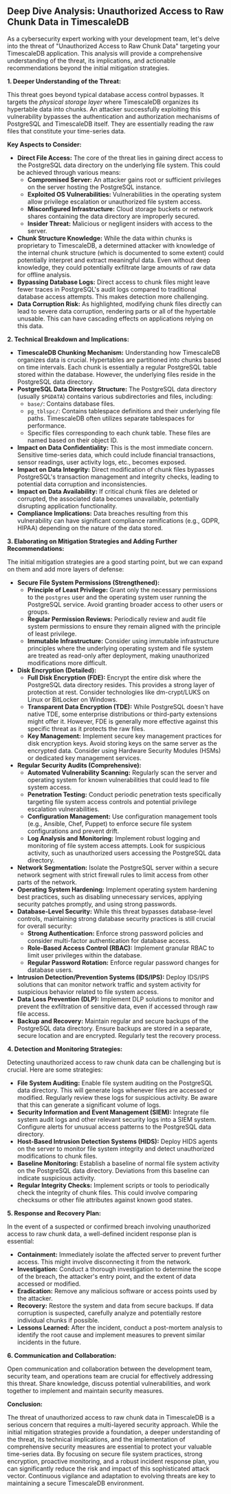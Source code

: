## Deep Dive Analysis: Unauthorized Access to Raw Chunk Data in TimescaleDB

As a cybersecurity expert working with your development team, let's delve into the threat of "Unauthorized Access to Raw Chunk Data" targeting your TimescaleDB application. This analysis will provide a comprehensive understanding of the threat, its implications, and actionable recommendations beyond the initial mitigation strategies.

**1. Deeper Understanding of the Threat:**

This threat goes beyond typical database access control bypasses. It targets the *physical storage layer* where TimescaleDB organizes its hypertable data into chunks. An attacker successfully exploiting this vulnerability bypasses the authentication and authorization mechanisms of PostgreSQL and TimescaleDB itself. They are essentially reading the raw files that constitute your time-series data.

**Key Aspects to Consider:**

* **Direct File Access:** The core of the threat lies in gaining direct access to the PostgreSQL data directory on the underlying file system. This could be achieved through various means:
    * **Compromised Server:** An attacker gains root or sufficient privileges on the server hosting the PostgreSQL instance.
    * **Exploited OS Vulnerabilities:** Vulnerabilities in the operating system allow privilege escalation or unauthorized file system access.
    * **Misconfigured Infrastructure:**  Cloud storage buckets or network shares containing the data directory are improperly secured.
    * **Insider Threat:** Malicious or negligent insiders with access to the server.
* **Chunk Structure Knowledge:** While the data within chunks is proprietary to TimescaleDB, a determined attacker with knowledge of the internal chunk structure (which is documented to some extent) could potentially interpret and extract meaningful data. Even without deep knowledge, they could potentially exfiltrate large amounts of raw data for offline analysis.
* **Bypassing Database Logs:**  Direct access to chunk files might leave fewer traces in PostgreSQL's audit logs compared to traditional database access attempts. This makes detection more challenging.
* **Data Corruption Risk:** As highlighted, modifying chunk files directly can lead to severe data corruption, rendering parts or all of the hypertable unusable. This can have cascading effects on applications relying on this data.

**2. Technical Breakdown and Implications:**

* **TimescaleDB Chunking Mechanism:**  Understanding how TimescaleDB organizes data is crucial. Hypertables are partitioned into chunks based on time intervals. Each chunk is essentially a regular PostgreSQL table stored within the database. However, the underlying files reside in the PostgreSQL data directory.
* **PostgreSQL Data Directory Structure:** The PostgreSQL data directory (usually `$PGDATA`) contains various subdirectories and files, including:
    * `base/`: Contains database files.
    * `pg_tblspc/`: Contains tablespace definitions and their underlying file paths. TimescaleDB often utilizes separate tablespaces for performance.
    * Specific files corresponding to each chunk table. These files are named based on their object ID.
* **Impact on Data Confidentiality:**  This is the most immediate concern. Sensitive time-series data, which could include financial transactions, sensor readings, user activity logs, etc., becomes exposed.
* **Impact on Data Integrity:**  Direct modification of chunk files bypasses PostgreSQL's transaction management and integrity checks, leading to potential data corruption and inconsistencies.
* **Impact on Data Availability:**  If critical chunk files are deleted or corrupted, the associated data becomes unavailable, potentially disrupting application functionality.
* **Compliance Implications:**  Data breaches resulting from this vulnerability can have significant compliance ramifications (e.g., GDPR, HIPAA) depending on the nature of the data stored.

**3. Elaborating on Mitigation Strategies and Adding Further Recommendations:**

The initial mitigation strategies are a good starting point, but we can expand on them and add more layers of defense:

* **Secure File System Permissions (Strengthened):**
    * **Principle of Least Privilege:**  Grant only the necessary permissions to the `postgres` user and the operating system user running the PostgreSQL service. Avoid granting broader access to other users or groups.
    * **Regular Permission Reviews:**  Periodically review and audit file system permissions to ensure they remain aligned with the principle of least privilege.
    * **Immutable Infrastructure:** Consider using immutable infrastructure principles where the underlying operating system and file system are treated as read-only after deployment, making unauthorized modifications more difficult.
* **Disk Encryption (Detailed):**
    * **Full Disk Encryption (FDE):**  Encrypt the entire disk where the PostgreSQL data directory resides. This provides a strong layer of protection at rest. Consider technologies like dm-crypt/LUKS on Linux or BitLocker on Windows.
    * **Transparent Data Encryption (TDE):** While PostgreSQL doesn't have native TDE, some enterprise distributions or third-party extensions might offer it. However, FDE is generally more effective against this specific threat as it protects the raw files.
    * **Key Management:** Implement secure key management practices for disk encryption keys. Avoid storing keys on the same server as the encrypted data. Consider using Hardware Security Modules (HSMs) or dedicated key management services.
* **Regular Security Audits (Comprehensive):**
    * **Automated Vulnerability Scanning:** Regularly scan the server and operating system for known vulnerabilities that could lead to file system access.
    * **Penetration Testing:** Conduct periodic penetration tests specifically targeting file system access controls and potential privilege escalation vulnerabilities.
    * **Configuration Management:** Use configuration management tools (e.g., Ansible, Chef, Puppet) to enforce secure file system configurations and prevent drift.
    * **Log Analysis and Monitoring:** Implement robust logging and monitoring of file system access attempts. Look for suspicious activity, such as unauthorized users accessing the PostgreSQL data directory.
* **Network Segmentation:** Isolate the PostgreSQL server within a secure network segment with strict firewall rules to limit access from other parts of the network.
* **Operating System Hardening:** Implement operating system hardening best practices, such as disabling unnecessary services, applying security patches promptly, and using strong passwords.
* **Database-Level Security:** While this threat bypasses database-level controls, maintaining strong database security practices is still crucial for overall security:
    * **Strong Authentication:** Enforce strong password policies and consider multi-factor authentication for database access.
    * **Role-Based Access Control (RBAC):** Implement granular RBAC to limit user privileges within the database.
    * **Regular Password Rotation:** Enforce regular password changes for database users.
* **Intrusion Detection/Prevention Systems (IDS/IPS):** Deploy IDS/IPS solutions that can monitor network traffic and system activity for suspicious behavior related to file system access.
* **Data Loss Prevention (DLP):** Implement DLP solutions to monitor and prevent the exfiltration of sensitive data, even if accessed through raw file access.
* **Backup and Recovery:** Maintain regular and secure backups of the PostgreSQL data directory. Ensure backups are stored in a separate, secure location and are encrypted. Regularly test the recovery process.

**4. Detection and Monitoring Strategies:**

Detecting unauthorized access to raw chunk data can be challenging but is crucial. Here are some strategies:

* **File System Auditing:** Enable file system auditing on the PostgreSQL data directory. This will generate logs whenever files are accessed or modified. Regularly review these logs for suspicious activity. Be aware that this can generate a significant volume of logs.
* **Security Information and Event Management (SIEM):** Integrate file system audit logs and other relevant security logs into a SIEM system. Configure alerts for unusual access patterns to the PostgreSQL data directory.
* **Host-Based Intrusion Detection Systems (HIDS):** Deploy HIDS agents on the server to monitor file system integrity and detect unauthorized modifications to chunk files.
* **Baseline Monitoring:** Establish a baseline of normal file system activity on the PostgreSQL data directory. Deviations from this baseline can indicate suspicious activity.
* **Regular Integrity Checks:** Implement scripts or tools to periodically check the integrity of chunk files. This could involve comparing checksums or other file attributes against known good states.

**5. Response and Recovery Plan:**

In the event of a suspected or confirmed breach involving unauthorized access to raw chunk data, a well-defined incident response plan is essential:

* **Containment:** Immediately isolate the affected server to prevent further access. This might involve disconnecting it from the network.
* **Investigation:** Conduct a thorough investigation to determine the scope of the breach, the attacker's entry point, and the extent of data accessed or modified.
* **Eradication:** Remove any malicious software or access points used by the attacker.
* **Recovery:** Restore the system and data from secure backups. If data corruption is suspected, carefully analyze and potentially restore individual chunks if possible.
* **Lessons Learned:** After the incident, conduct a post-mortem analysis to identify the root cause and implement measures to prevent similar incidents in the future.

**6. Communication and Collaboration:**

Open communication and collaboration between the development team, security team, and operations team are crucial for effectively addressing this threat. Share knowledge, discuss potential vulnerabilities, and work together to implement and maintain security measures.

**Conclusion:**

The threat of unauthorized access to raw chunk data in TimescaleDB is a serious concern that requires a multi-layered security approach. While the initial mitigation strategies provide a foundation, a deeper understanding of the threat, its technical implications, and the implementation of comprehensive security measures are essential to protect your valuable time-series data. By focusing on secure file system practices, strong encryption, proactive monitoring, and a robust incident response plan, you can significantly reduce the risk and impact of this sophisticated attack vector. Continuous vigilance and adaptation to evolving threats are key to maintaining a secure TimescaleDB environment.
